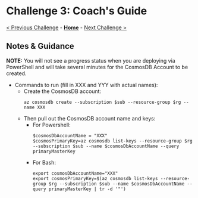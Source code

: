 # Challenge 3: Coach's Guide

[< Previous Challenge](./Challenge-02.md) - **[Home](README.md)** - [Next Challenge >](./Challenge-04.md)

## Notes & Guidance

**NOTE:** You will not see a progress status when you are deploying via PowerShell and will take several minutes for the CosmosDB Account to be created.

- Commands to run (fill in XXX and YYY with actual names):
  - Create the CosmosDB account:
    ```
    az cosmosdb create --subscription $sub --resource-group $rg --name XXX
    ```
  - Then pull out the CosmosDB account name and keys:
    - For Powershell:   
        ```
		$cosmosDbAccountName = "XXX"
		$cosmosPrimaryKey=az cosmosdb list-keys --resource-group $rg --subscription $sub --name $cosmosDbAccountName --query primaryMasterKey
        ```
    - For Bash:
        ```
		export cosmosDbAccountName="XXX"
		export cosmosPrimaryKey=$(az cosmosdb list-keys --resource-group $rg --subscription $sub --name $cosmosDbAccountName --query primaryMasterKey | tr -d '"') 
        ```

